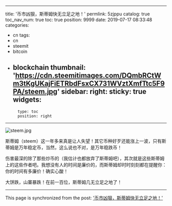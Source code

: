 
---
title: '币市凶狠，斯蒂姆快无立足之地！'
permlink: 5zjppu
catalog: true
toc_nav_num: true
toc: true
position: 9999
date: 2019-07-17 08:33:48
categories:
- cn
tags:
- cn
- steemit
- bitcoin
- blockchain
thumbnail: 'https://cdn.steemitimages.com/DQmbRCtWm3tKgUKajFiETRbdFsxCX731WVztXmfTtc5F9PA/steem.jpg'
sidebar:
    right:
        sticky: true
widgets:
    -
        type: toc
        position: right
---


![steem.jpg](https://cdn.steemitimages.com/DQmbRCtWm3tKgUKajFiETRbdFsxCX731WVztXmfTtc5F9PA/steem.jpg)

斯蒂姆（steem）这一年多来真是让人失望！其它币种好歹还能涨上一波，只有斯蒂姆是万年稳定币，当然，这么说也不对，是万年稳跌币！

伤害最深的除了那些炒币的（我估计也都放弃了斯蒂姆吧），其次就是这些斯蒂姆上的这些作者吧。我想没有人的时间是廉价的，而斯蒂姆却时时刻刻都在提醒你：你的时间有多廉价！确实心酸！

大饼跌，山寨暴跌！在前一百位，斯蒂姆几无立足之地了！

- - -

This page is synchronized from the post: ['币市凶狠，斯蒂姆快无立足之地！'](https://steemit.com/@lemooljiang/5zjppu)
